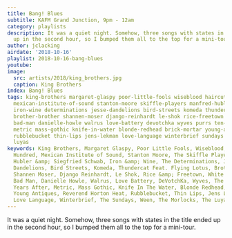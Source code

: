 ```yaml
---
title: Bang! Blues
subtitle: KAFM Grand Junction, 9pm - 12am
category: playlists
description: It was a quiet night. Somehow, three songs with states in the title ended
  up in the second hour, so I bumped them all to the top for a mini-tour.
author: jclacking
airdate: '2018-10-16'
playlist: 2018-10-16-bang-blues
youtube: 
image:
  src: artists/2018/king_brothers.jpg
  caption: King Brothers
index: Bang! Blues
tags: king-brothers margaret-glaspy poor-little-fools wiseblood haircut-one-hundred
  mexican-institute-of-sound stanton-moore skiffle-players manfred-hubler-siegfried-schwab
  iron-wine determinations jesse-dandelions bird-streets komeda thundercat-feat-flying-lotus
  brother-brother shannen-moser django-reinhardt le-shok rice-freetown white-denim
  bad-man danielle-howle walrus love-battery devotchka wyves purrs ten-years-after
  metric mass-gothic knife-in-water blonde-redhead brick-mortar young-antiques reverend-horton-heat
  rubblebucket thin-lips jens-lekman love-language winterbrief sundays ween morlocks
  luyas
keywords: King Brothers, Margaret Glaspy, Poor Little Fools, Wiseblood, Haircut One
  Hundred, Mexican Institute of Sound, Stanton Moore, The Skiffle Players, Manfred
  Hubler &amp; Siegfried Schwab, Iron &amp; Wine, The Determinations, Jesse and the
  Dandelions, Bird Streets, Komeda, Thundercat Feat. Flying Lotus, Brother Brother,
  Shannen Moser, Django Reinhardt, Le Shok, Rice &amp; Freetown, White Denim, The
  Bad Man, Danielle Howle, Walrus, Love Battery, DeVotchKa, Wyves, The Purrs, Ten
  Years After, Metric, Mass Gothic, Knife In The Water, Blonde Redhead, Brick + Mortar,
  Young Antiques, Reverend Horton Heat, Rubblebucket, Thin Lips, Jens Lekman, The
  Love Language, Winterbrief, The Sundays, Ween, The Morlocks, The Luyas
---
```

It was a quiet night. Somehow, three songs with states in the title ended up in the second hour, so I bumped them all to the top for a mini-tour.
